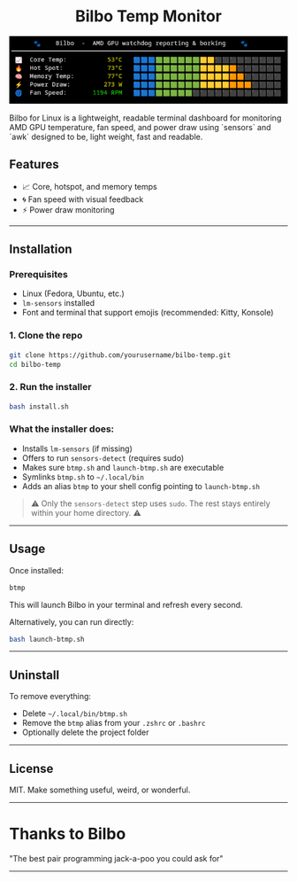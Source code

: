 <h1 align="center">Bilbo Temp Monitor</h1>

<p align="center">
  <img src="bilboTemp.png" alt="Bilbo Temp Monitor Screenshot" />
</p>
Bilbo for Linux is a lightweight, readable terminal dashboard for monitoring AMD GPU temperature, fan speed, and power draw using `sensors` and `awk` designed to be, light weight, fast and readable.

## Features

- 📈 Core, hotspot, and memory temps
- 🌀 Fan speed with visual feedback
- ⚡ Power draw monitoring

---

## Installation

### Prerequisites

- Linux (Fedora, Ubuntu, etc.)
- `lm-sensors` installed
- Font and terminal that support emojis (recommended: Kitty, Konsole)

### 1. Clone the repo

```bash
git clone https://github.com/yourusername/bilbo-temp.git
cd bilbo-temp
```

### 2. Run the installer

```bash
bash install.sh
```

### What the installer does:

- Installs `lm-sensors` (if missing)
- Offers to run `sensors-detect` (requires sudo)
- Makes sure `btmp.sh` and `launch-btmp.sh` are executable
- Symlinks `btmp.sh` to `~/.local/bin`
- Adds an alias `btmp` to your shell config pointing to `launch-btmp.sh`

> ⚠️ Only the `sensors-detect` step uses `sudo`. The rest stays entirely within your home directory. ⚠️

---

## Usage

Once installed:

```bash
btmp
```

This will launch Bilbo in your terminal and refresh every second.

Alternatively, you can run directly:

```bash
bash launch-btmp.sh
```

---

## Uninstall

To remove everything:

- Delete `~/.local/bin/btmp.sh`
- Remove the `btmp` alias from your `.zshrc` or `.bashrc`
- Optionally delete the project folder

---

## License

MIT. Make something useful, weird, or wonderful.

---

# Thanks to Bilbo
"The best pair programming jack-a-poo you could ask for"

---
